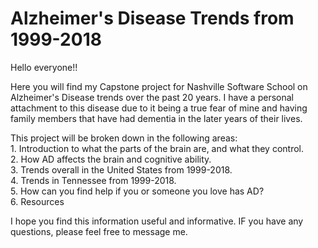# Alzheimer's Disease Trends from 1999-2018
Hello everyone!! 

Here you will find my Capstone project for Nashville Software School on Alzheimer's Disease trends over the past 20 years. I have a personal attachment to this disease due to it being a true fear of mine and having family members that have had dementia in the later years of their lives. 

This project will be broken down in the following areas: <br>
	1. Introduction to what the parts of the brain are, and what they control. <br> 
	2. How AD affects the brain and cognitive ability. <br>
	3. Trends overall in the United States from 1999-2018. <br>
	4. Trends in Tennessee from 1999-2018. <br>
	5. How can you find help if you or someone you love has AD? <br>
	6. Resources <br>

I hope you find this information useful and informative. IF you have any questions, please feel free to message me. 


